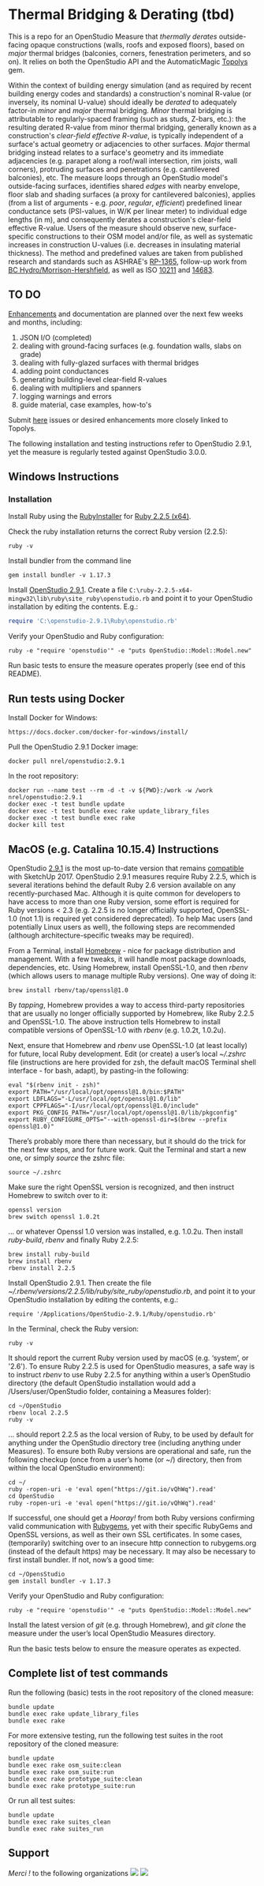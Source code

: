# Thermal Bridging & Derating (tbd)
This is a repo for an OpenStudio Measure that _thermally derates_ outside-facing opaque constructions (walls, roofs and exposed floors), based on _major_ thermal bridges (balconies, corners, fenestration perimeters, and so on). It relies on both the OpenStudio API and the AutomaticMagic [Topolys](https://github.com/automaticmagic/topolys) gem.

Within the context of building energy simulation (and as required by recent building energy codes and standards) a construction's nominal R-value (or inversely, its nominal U-value) should ideally be _derated_ to adequately factor-in _minor_ and _major_ thermal bridging. _Minor_ thermal bridging is attributable to regularly-spaced framing (such as studs, Z-bars, etc.): the resulting derated R-value from minor thermal bridging, generally known as a construction's _clear-field effective R-value_, is typically independent of a surface's actual geometry or adjacencies to other surfaces. _Major_ thermal bridging instead relates to a surface's geometry and its immediate adjacencies (e.g. parapet along a roof/wall intersection, rim joists, wall corners), protruding surfaces and penetrations (e.g. cantilevered balconies), etc. The measure loops through an OpenStudio model's outside-facing surfaces, identifies shared _edges_ with nearby envelope, floor slab and shading surfaces (a proxy for cantilevered balconies), applies (from a list of arguments - e.g. _poor_, _regular_, _efficient_) predefined linear conductance sets (PSI-values, in W/K per linear meter) to individual edge lengths (in m), and consequently derates a construction's clear-field effective R-value. Users of the measure should observe new, surface-specific constructions to their OSM model and/or file, as well as systematic increases in construction U-values (i.e. decreases in insulating material thickness). The method and predefined values are taken from published research and standards such as ASHRAE's [RP-1365](https://www.techstreet.com/standards/rp-1365-thermal-performance-of-building-envelope-details-for-mid-and-high-rise-buildings?product_id=1806751), follow-up work from [BC Hydro/Morrison-Hershfield](https://www.bchydro.com/powersmart/business/programs/new-construction.html), as well as ISO [10211](https://www.iso.org/standard/65710.html) and [14683](https://www.iso.org/standard/65706.html).


## TO DO
[Enhancements](https://github.com/rd2/tbd/issues) and documentation are planned over the next few weeks and months, including:
1. JSON I/O (completed)
2. dealing with ground-facing surfaces (e.g. foundation walls, slabs on grade)
3. dealing with fully-glazed surfaces with thermal bridges
4. adding point conductances
5. generating building-level clear-field R-values
6. dealing with multipliers and spanners
7. logging warnings and errors
8. guide material, case examples, how-to's

Submit [here](https://github.com/automaticmagic/topolys/issues) issues or desired enhancements more closely linked to Topolys.

The following installation and testing instructions refer to OpenStudio 2.9.1, yet the measure is regularly tested against OpenStudio 3.0.0.


## Windows Instructions

### Installation

Install Ruby using the [RubyInstaller](https://rubyinstaller.org/downloads/archives/) for [Ruby 2.2.5 (x64)](https://dl.bintray.com/oneclick/rubyinstaller/rubyinstaller-2.2.5-x64.exe).

Check the ruby installation returns the correct Ruby version (2.2.5):
```
ruby -v
```

Install bundler from the command line
```
gem install bundler -v 1.17.3
```

Install [OpenStudio 2.9.1](https://github.com/NREL/OpenStudio/releases/tag/v2.9.1).  Create a file ```C:\ruby-2.2.5-x64-mingw32\lib\ruby\site_ruby\openstudio.rb``` and point it to your OpenStudio installation by editing the contents.  E.g.:

```ruby
require 'C:\openstudio-2.9.1\Ruby\openstudio.rb'
```

Verify your OpenStudio and Ruby configuration:
```
ruby -e "require 'openstudio'" -e "puts OpenStudio::Model::Model.new"
```

Run basic tests to ensure the measure operates properly (see end of this README).


## Run tests using Docker

Install Docker for Windows:
```
https://docs.docker.com/docker-for-windows/install/
```

Pull the OpenStudio 2.9.1 Docker image:
```
docker pull nrel/openstudio:2.9.1
```

In the root repository:
```
docker run --name test --rm -d -t -v ${PWD}:/work -w /work nrel/openstudio:2.9.1
docker exec -t test bundle update
docker exec -t test bundle exec rake update_library_files
docker exec -t test bundle exec rake
docker kill test
```


## MacOS (e.g. Catalina 10.15.4) Instructions

OpenStudio [2.9.1](https://github.com/NREL/OpenStudio/releases/tag/v2.9.1) is the most up-to-date version that remains [compatible](https://github.com/NREL/OpenStudio/wiki/OpenStudio-Version-Compatibility-Matrix) with SketchUp 2017. OpenStudio 2.9.1 measures require Ruby 2.2.5, which is several iterations behind the default Ruby 2.6 version available on any recently-purchased Mac. Although it is quite common for developers to have access to more than one Ruby version, some effort is required for Ruby versions < 2.3 (e.g. 2.2.5 is no longer officially supported, OpenSSL-1.0 (not 1.1) is required yet considered deprecated). To help Mac users (and potentially Linux users as well), the following steps are recommended (although architecture-specific tweaks may be required).

From a Terminal, install [Homebrew](https://brew.sh/index) - nice for package distribution and management. With a few tweaks, it will handle most package downloads, dependencies, etc. Using Homebrew, install OpenSSL-1.0, and then _rbenv_ (which allows users to manage multiple Ruby versions). One way of doing it:

```
brew install rbenv/tap/openssl@1.0
```

By _tapping_, Homebrew provides a way to access third-party repositories that are usually no longer officially supported by Homebrew, like Ruby 2.2.5 and OpenSSL-1.0. The above instruction tells Homebrew to install compatible versions of OpenSSL-1.0 with _rbenv_ (e.g. 1.0.2t, 1.0.2u).

Next, ensure that Homebrew and _rbenv_ use OpenSSL-1.0 (at least locally) for future, local Ruby development. Edit (or create) a user’s local _~/.zshrc_ file (instructions are here provided for zsh, the default macOS Terminal shell interface - for bash, adapt), by pasting-in the following:

```
eval "$(rbenv init - zsh)"
export PATH="/usr/local/opt/openssl@1.0/bin:$PATH"
export LDFLAGS="-L/usr/local/opt/openssl@1.0/lib"
export CPPFLAGS="-I/usr/local/opt/openssl@1.0/include"
export PKG_CONFIG_PATH="/usr/local/opt/openssl@1.0/lib/pkgconfig"
export RUBY_CONFIGURE_OPTS="--with-openssl-dir=$(brew --prefix openssl@1.0)"
```

There’s probably more there than necessary, but it should do the trick for the next few steps, and for future work. Quit the Terminal and start a new one, or simply _source_ the zshrc file:

```
source ~/.zshrc
```

Make sure the right OpenSSL version is recognized, and then instruct Homebrew to switch over to it:

```
openssl version
brew switch openssl 1.0.2t
```

… or whatever Openssl 1.0 version was installed, e.g. 1.0.2u. Then install _ruby-build_, _rbenv_ and finally Ruby 2.2.5:

```
brew install ruby-build
brew install rbenv
rbenv install 2.2.5
```

Install OpenStudio 2.9.1. Then create the file _~/.rbenv/versions/2.2.5/lib/ruby/site_ruby/openstudio.rb_, and point it to your OpenStudio installation by editing the contents, e.g.:

```
require '/Applications/OpenStudio-2.9.1/Ruby/openstudio.rb'
```

In the Terminal, check the Ruby version:

```
ruby -v
```

It should report the current Ruby version used by macOS (e.g. ‘system’, or '2.6'). To ensure Ruby 2.2.5 is used for OpenStudio measures, a safe way is to instruct _rbenv_ to use Ruby 2.2.5 for anything within a user’s OpenStudio directory (the default OpenStudio installation would add a /Users/user/OpenStudio folder, containing a Measures folder):

```
cd ~/OpenStudio
rbenv local 2.2.5
ruby -v
```

… should report 2.2.5 as the local version of Ruby, to be used by default for anything under the OpenStudio directory tree (including anything under Measures). To ensure both Ruby versions are operational and safe, run the following checkup (once from a user’s home (or ~/) directory, then from within the local OpenStudio environment):

```
cd ~/
ruby -ropen-uri -e 'eval open("https://git.io/vQhWq").read'
cd OpenStudio
ruby -ropen-uri -e 'eval open("https://git.io/vQhWq").read'
```

If successful, one should get a _Hooray!_ from both Ruby versions confirming valid communication with [Rubygems](https://rubygems.org/), yet with their specific RubyGems and OpenSSL versions, as well as their own SSL certificates. In some cases, (temporarily) switching over to an insecure http connection to rubygems.org (instead of the default https) may be necessary. It may also be necessary to first install bundler. If not, now’s a good time:

```
cd ~/OpensStudio
gem install bundler -v 1.17.3
```

Verify your OpenStudio and Ruby configuration:

```
ruby -e "require 'openstudio'" -e "puts OpenStudio::Model::Model.new"
```

Install the latest version of _git_ (e.g. through Homebrew), and _git clone_ the measure under the user’s local OpenStudio Measures directory.

Run the basic tests below to ensure the measure operates as expected.


## Complete list of test commands

Run the following (basic) tests in the root repository of the cloned measure:
```
bundle update
bundle exec rake update_library_files
bundle exec rake
```

For more extensive testing, run the following test suites in the root repository of the cloned measure:
```
bundle update
bundle exec rake osm_suite:clean
bundle exec rake osm_suite:run
bundle exec rake prototype_suite:clean
bundle exec rake prototype_suite:run
```

Or run all test suites:

```
bundle update
bundle exec rake suites_clean
bundle exec rake suites_run
```

## Support

_Merci !_ to the following organizations
[![](https://github.com/rd2/tbd/blob/master/sponsors/quebec.png)](https://transitionenergetique.gouv.qc.ca)
[![](https://github.com/rd2/tbd/blob/master/sponsors/canada.png)](https://nrc.canada.ca/en/research-development/research-collaboration/research-centres/construction-research-centre)
